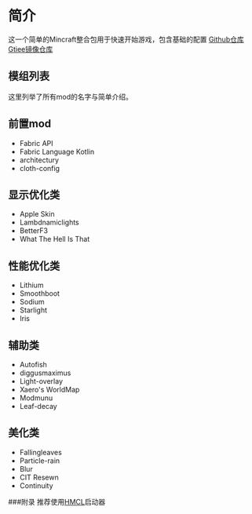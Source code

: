 # 简介
这一个简单的Mincraft整合包用于快速开始游戏，包含基础的配置
[Github仓库](https://github.com/Antler-yun/Modpack)[Gtiee镜像仓库](https://gitee.com/antler-yun/Modpack)
## 模组列表

这里列举了所有mod的名字与简单介绍。
## 前置mod

- Fabric API
- Fabric Language Kotlin
- architectury
- cloth-config
## 显示优化类

- Apple Skin
- Lambdnamiclights
- BetterF3
- What The Hell Is That
## 性能优化类

- Lithium
- Smoothboot
- Sodium
- Starlight
- Iris
## 辅助类

- Autofish
- diggusmaximus
- Light-overlay
- Xaero's WorldMap
- Modmunu
- Leaf-decay
## 美化类

- Fallingleaves
- Particle-rain
- Blur
- CIT Resewn
- Continuity

###附录
推荐使用[HMCL](https://hmcl.huangyuhui.net/)启动器
